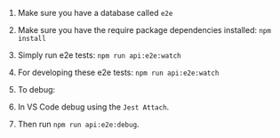1. Make sure you have a database called `e2e`
1. Make sure you have the require package dependencies installed: `npm install`

1. Simply run e2e tests: `npm run api:e2e:watch`

1. For developing these e2e tests: `npm run api:e2e:watch`

1. To debug:
1. In VS Code debug using the `Jest Attach`.
1. Then run `npm run api:e2e:debug`.
